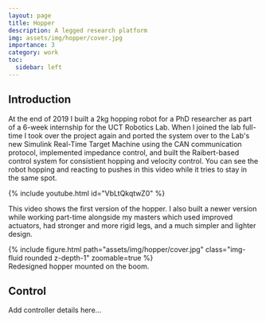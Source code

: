 ```yaml
---
layout: page
title: Hopper
description: A legged research platform
img: assets/img/hopper/cover.jpg
importance: 3
category: work
toc:
  sidebar: left
---
```


## Introduction
At the end of 2019 I built a 2kg hopping robot for a PhD researcher as part of a 6-week internship for the UCT Robotics Lab. When I joined the lab full-time I took over the project again and ported the system over to the Lab's new Simulink Real-Time Target Machine using the CAN communication protocol, implemented impedance control, and built the Raibert-based control system for consistient hopping and velocity control. You can see the robot hopping and reacting to pushes in this video while it tries to stay in the same spot.

{% include youtube.html id="VbLtQkqtwZ0" %}

This video shows the first version of the hopper. I also built a newer version while working part-time alongside my masters which used improved actuators, had stronger and more rigid legs, and a much simpler and lighter design.

<div class="row">
    <div class="col-sm mt-3 mt-md-0">
        {% include figure.html path="assets/img/hopper/cover.jpg" class="img-fluid rounded z-depth-1" zoomable=true %}
    </div>
</div>
<div class="caption">
    Redesigned hopper mounted on the boom.
</div>

## Control
Add controller details here...